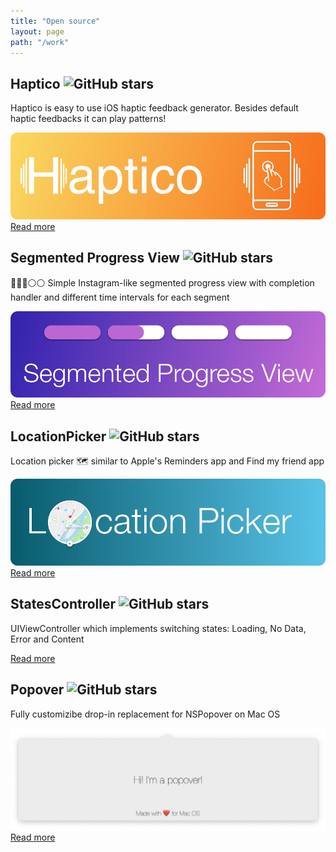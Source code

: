 ```yaml
---
title: "Open source"
layout: page
path: "/work"
---
```


## Haptico ![GitHub stars](https://img.shields.io/github/stars/isapozhnik/Haptico?style=social)

Haptico is easy to use iOS haptic feedback generator. Besides default haptic feedbacks it can play patterns!

![](./Haptico.png)
[Read more](https://github.com/iSapozhnik/Haptico)

## Segmented Progress View ![GitHub stars](https://img.shields.io/github/stars/isapozhnik/SegmentedProgressView?style=social)

🔘🔘🔘⚪️⚪️ Simple Instagram-like segmented progress view with completion handler and different time intervals for each segment

![](./ProgressView.png)
[Read more](https://github.com/iSapozhnik/SegmentedProgressView)

## LocationPicker ![GitHub stars](https://img.shields.io/github/stars/isapozhnik/LocationPicker?style=social)

Location picker 🗺 similar to Apple's Reminders app and Find my friend app

![](./Location-picker.png)
[Read more](https://github.com/iSapozhnik/LocationPicker)

## StatesController ![GitHub stars](https://img.shields.io/github/stars/isapozhnik/StatesController?style=social)

UIViewController which implements switching states: Loading, No Data, Error and Content

[Read more](https://github.com/iSapozhnik/StatesController)

## Popover ![GitHub stars](https://img.shields.io/github/stars/isapozhnik/Popover?style=social)

Fully customizibe drop-in replacement for NSPopover on Mac OS

![](./mac-popover.png)
[Read more](https://github.com/iSapozhnik/Popover)

